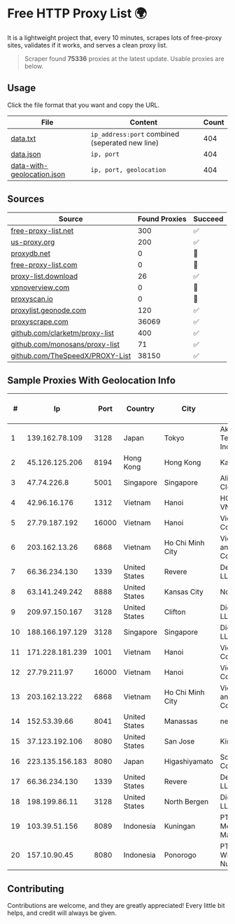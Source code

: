 
# Free HTTP Proxy List 🌍

It is a lightweight project that, every 10 minutes, scrapes lots of free-proxy sites, validates if it works, and serves a clean proxy list.


> Scraper found **75336** proxies at the latest update. Usable proxies are below.

## Usage

Click the file format that you want and copy the URL.


|File|Content|Count|
|----|-------|-----|
|[data.txt](https://raw.githubusercontent.com/themiralay/Proxy-List-World/master/data.txt)|`ip_address:port` combined (seperated new line)|404|
|[data.json](https://raw.githubusercontent.com/themiralay/Proxy-List-World/master/data.json)|`ip, port`|404|
|[data-with-geolocation.json](https://raw.githubusercontent.com/themiralay/Proxy-List-World/master/data-with-geolocation.json)|`ip, port, geolocation`|404|

## Sources

|Source|Found Proxies|Succeed|
|------|-------------|-------|
|[free-proxy-list.net](https://free-proxy-list.net)|300|✅|
|[us-proxy.org](https://www.us-proxy.org)|200|✅|
|[proxydb.net](http://proxydb.net)|0|🚫|
|[free-proxy-list.com](https://free-proxy-list.com/?page=&port=&type%5B%5D=http&type%5B%5D=https&up_time=0&search=Search)|0|🚫|
|[proxy-list.download](https://www.proxy-list.download/HTTP)|26|✅|
|[vpnoverview.com](https://vpnoverview.com/privacy/anonymous-browsing/free-proxy-servers)|0|🚫|
|[proxyscan.io](https://www.proxyscan.io)|0|🚫|
|[proxylist.geonode.com](https://proxylist.geonode.com/api/proxy-list?limit=300&page=1&sort_by=lastChecked&sort_type=desc&protocols=http,https)|120|✅|
|[proxyscrape.com](https://api.proxyscrape.com/v2/?request=displayproxies&protocol=http&timeout=10000&country=all&ssl=all&anonymity=all)|36069|✅|
|[github.com/clarketm/proxy-list](https://raw.githubusercontent.com/clarketm/proxy-list/master/proxy-list-raw.txt)|400|✅|
|[github.com/monosans/proxy-list](https://raw.githubusercontent.com/monosans/proxy-list/main/proxies/http.txt)|71|✅|
|[github.com/TheSpeedX/PROXY-List](https://raw.githubusercontent.com/TheSpeedX/PROXY-List/master/http.txt)|38150|✅|


## Sample Proxies With Geolocation Info

|#|Ip|Port|Country|City|Internet Service Provider|
|-|--|----|-------|----|-------------------------|
|1|139.162.78.109|3128|Japan|Tokyo|Akamai Technologies, Inc.|
|2|45.126.125.206|8194|Hong Kong|Hong Kong|Kamatera|
|3|47.74.226.8|5001|Singapore|Singapore|Alibaba Cloud LLC|
|4|42.96.16.176|1312|Vietnam|Hanoi|HOALAC-VNNIC|
|5|27.79.187.192|16000|Vietnam|Hanoi|Viettel Corporation|
|6|203.162.13.26|6868|Vietnam|Ho Chi Minh City|VietNam Post and Telecom Corporation|
|7|66.36.234.130|1339|United States|Revere|DediOutlet, LLC|
|8|63.141.249.242|8888|United States|Kansas City|Nocix, LLC|
|9|209.97.150.167|3128|United States|Clifton|DigitalOcean, LLC|
|10|188.166.197.129|3128|Singapore|Singapore|DigitalOcean, LLC|
|11|171.228.181.239|1001|Vietnam|Hanoi|Viettel Corporation|
|12|27.79.211.97|16000|Vietnam|Hanoi|Viettel Corporation|
|13|203.162.13.222|6868|Vietnam|Ho Chi Minh City|VietNam Post and Telecom Corporation|
|14|152.53.39.66|8041|United States|Manassas|netcup GmbH|
|15|37.123.192.106|8080|United States|San Jose|Kirino LLC|
|16|223.135.156.183|8080|Japan|Higashiyamato|So-net Corporation|
|17|66.36.234.130|1339|United States|Revere|DediOutlet, LLC|
|18|198.199.86.11|3128|United States|North Bergen|DigitalOcean, LLC|
|19|103.39.51.156|8089|Indonesia|Kuningan|PT. Mega Mentari Mandiri|
|20|157.10.90.45|8080|Indonesia|Ponorogo|PT Ponorogo Wifi Nusantara|



## Contributing

Contributions are welcome, and they are greatly appreciated! Every
little bit helps, and credit will always be given.

